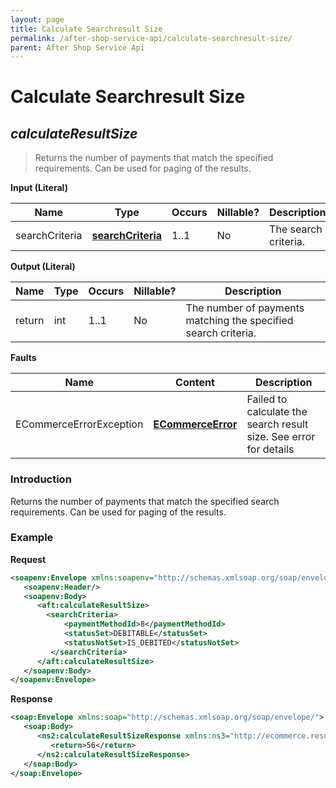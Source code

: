 ```yaml
---
layout: page
title: Calculate Searchresult Size
permalink: /after-shop-service-api/calculate-searchresult-size/
parent: After Shop Service Api
---
```



# Calculate Searchresult Size 

## *calculateResultSize*  
> Returns the number of payments that match the specified requirements.
> Can be used for paging of the results.

**Input (Literal)**

| Name            | Type                                 | Occurs | Nillable? | Description          |
|-----------------|--------------------------------------|--------|-----------|----------------------|
| searchCriteria  | **[searchCriteria](/development/api-types/searchcriteria/)** | 1..1   | No        | The search criteria. |

**Output (Literal)**

| Name    | Type | Occurs | Nillable? | Description                                                    |
|---------|------|--------|-----------|----------------------------------------------------------------|
| return  | int  | 1..1   | No        | The number of payments matching the specified search criteria. |

**Faults**

| Name                     | Content                                  | Description                                                       |
|--------------------------|------------------------------------------|-------------------------------------------------------------------|
| ECommerceErrorException  | **[ECommerceError](/development/api-types/ecommerceerror/)**     | Failed to calculate the search result size. See error for details |

### Introduction
Returns the number of payments that match the specified search
requirements. Can be used for paging of the results.

### Example
**Request**
```xml
<soapenv:Envelope xmlns:soapenv="http://schemas.xmlsoap.org/soap/envelope/" xmlns:aft="http://ecommerce.resurs.com/v4/msg/aftershopflow">
   <soapenv:Header/>
   <soapenv:Body>
      <aft:calculateResultSize>
        <searchCriteria>
            <paymentMethodId>8</paymentMethodId>
            <statusSet>DEBITABLE</statusSet>
            <statusNotSet>IS_DEBITED</statusNotSet>
         </searchCriteria>
      </aft:calculateResultSize>
   </soapenv:Body>
</soapenv:Envelope>
```
**Response**
```xml
<soap:Envelope xmlns:soap="http://schemas.xmlsoap.org/soap/envelope/">
   <soap:Body>
      <ns2:calculateResultSizeResponse xmlns:ns3="http://ecommerce.resurs.com/v4/msg/exception" xmlns:ns2="http://ecommerce.resurs.com/v4/msg/aftershopflow">
         <return>56</return>
      </ns2:calculateResultSizeResponse>
   </soap:Body>
</soap:Envelope>
```
